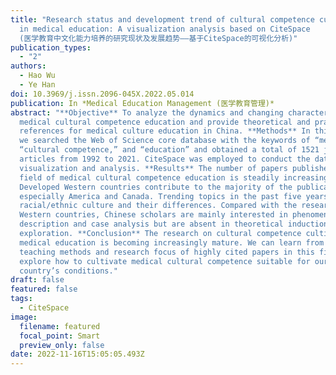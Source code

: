 ```yaml
---
title: "Research status and development trend of cultural competence cultivation
  in medical education: A visualization analysis based on CiteSpace
  (医学教育中文化能力培养的研究现状及发展趋势——基于CiteSpace的可视化分析)"
publication_types:
  - "2"
authors:
  - Hao Wu
  - Ye Han
doi: 10.3969/j.issn.2096-045X.2022.05.014
publication: In *Medical Education Management (医学教育管理)*
abstract: "**Objective** To analyze the dynamics and changing characteristics of
  medical cultural competence education and provide theoretical and practical
  references for medical culture education in China. **Methods** In this paper,
  we searched the Web of Science core database with the keywords of “medicine,”
  “cultural competence,” and “education” and obtained a total of 1521 journal
  articles from 1992 to 2021. CiteSpace was employed to conduct the data
  visualization and analysis. **Results** The number of papers published in the
  field of medical cultural competence education is steadily increasing.
  Developed Western countries contribute to the majority of the publications,
  especially America and Canada. Trending topics in the past five years are
  racial/ethnic culture and their differences. Compared with the research in
  Western countries, Chinese scholars are mainly interested in phenomenon
  description and case analysis but are absent in theoretical induction and
  exploration. **Conclusion** The research on cultural competence cultivation in
  medical education is becoming increasingly mature. We can learn from the
  teaching methods and research focus of highly cited papers in this field and
  explore how to cultivate medical cultural competence suitable for our
  country’s conditions."
draft: false
featured: false
tags:
  - CiteSpace
image:
  filename: featured
  focal_point: Smart
  preview_only: false
date: 2022-11-16T15:05:05.493Z
---
```

